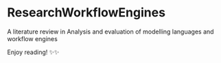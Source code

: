 # ResearchWorkflowEngines
A literature review in Analysis and evaluation of modelling languages and workflow engines

Enjoy reading! ✨✨
